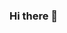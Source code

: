 ### Hi there 👋

<!--
**codingMaxim/codingMaxim** is a ✨ _special_ ✨ repository because its `README.md` (this file) appears on your GitHub profile.

Here are some ideas to get you started:

- 🌱 I’m currently learning frontend development
- 📫 How to reach me: tjupalow.maxim@gmail.com
-->
